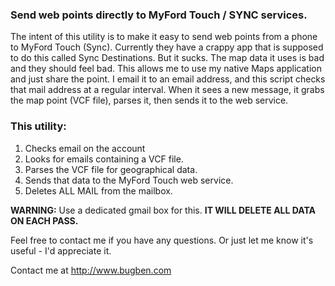 ### Send web points directly to MyFord Touch / SYNC services.  

The intent of this utility is to make it easy to send web points from a phone to MyFord Touch (Sync). Currently they have a crappy app that is supposed to do this called Sync Destinations. But it sucks. The map data it uses is bad and they should feel bad. This allows me to use my native Maps application and just share the point. I email it to an email address, and this script checks that mail address at a regular interval. When it sees a new message, it grabs the map point (VCF file), parses it, then sends it to the web service.

### This utility:

1.  Checks email on the account
2.  Looks for emails containing a VCF file.
3.  Parses the VCF file for geographical data.
4.  Sends that data to the MyFord Touch web service.
5.  Deletes ALL MAIL from the mailbox.

**WARNING:** Use a dedicated gmail box for this. **IT WILL DELETE ALL DATA ON EACH PASS.**

Feel free to contact me if you have any questions. Or just let me know it's useful - I'd appreciate it.

Contact me at http://www.bugben.com

